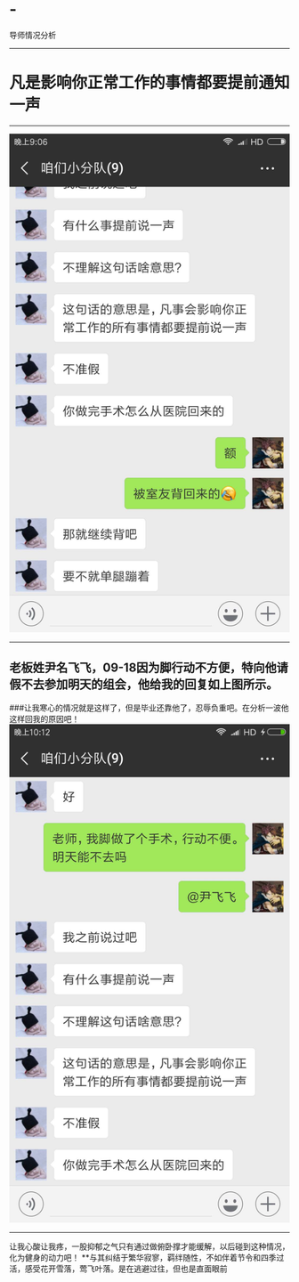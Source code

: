 # -
导师情况分析
___
凡是影响你正常工作的事情都要提前通知一声
==
___
![微信截图](https://github.com/wangyou2550/-/blob/master/微信图片_20180918214905.jpg)
___
老板姓尹名飞飞，09-18因为脚行动不方便，特向他请假不去参加明天的组会，他给我的回复如上图所示。
--
###让我寒心的情况就是这样了，但是毕业还靠他了，忍辱负重吧。在分析一波他这样回我的原因吧！
![截图二](https://github.com/wangyou2550/-/blob/master/微信图片_20180918221250.jpg)
___
让我心酸让我疼，一股抑郁之气只有通过做俯卧撑才能缓解，以后碰到这种情况，化为健身的动力吧！
**与其纠结于繁华寂寥，羁绊随性，不如伴着节令和四季过活，感受花开雪落，莺飞叶落。是在逃避过往，但也是直面眼前
